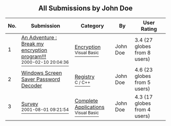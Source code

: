 ﻿<div align="center">

## All Submissions by John Doe

</div>

No.  | Submission | Category | By   | User Rating
---- | ---------- | -------- | ---- | -----------
1 | [An Adventure : Break my encryption program\!\!\!<br /><sup>2000-02-10 20:04:36</sup>](https://github.com/Planet-Source-Code/john-doe-an-adventure-break-my-encryption-program__1-5996) | [Encryption<br /><sup>Visual Basic</sup>](../ByCategory/encryption__1-48.md) | John Doe | 3.4 (27 globes from 8 users)
2 | [Windows Screen Saver Password Decoder<br />](https://github.com/Planet-Source-Code/john-doe-windows-screen-saver-password-decoder__3-134) | [Registry<br /><sup>C / C++</sup>](../ByCategory/registry__3-11.md) | John Doe | 4.6 (23 globes from 5 users)
3 | [Survey<br /><sup>2001-08-01 09:21:54</sup>](https://github.com/Planet-Source-Code/john-doe-survey__1-25733) | [Complete Applications<br /><sup>Visual Basic</sup>](../ByCategory/complete-applications__1-27.md) | John Doe | 4.3 (17 globes from 4 users)
